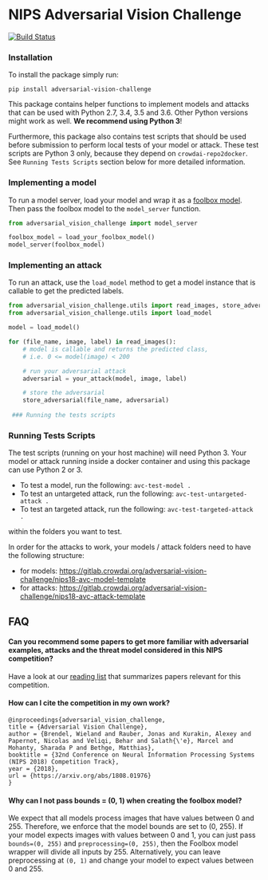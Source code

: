 # NIPS Adversarial Vision Challenge

[![Build Status](https://travis-ci.org/bethgelab/adversarial-vision-challenge.svg?branch=master)](https://travis-ci.org/bethgelab/adversarial-vision-challenge)

### Installation

To install the package simply run:

`pip install adversarial-vision-challenge`

This package contains helper functions to implement models and attacks that can be used with Python 2.7, 3.4, 3.5 and 3.6. Other Python versions might work as well. **We recommend using Python 3**!

Furthermore, this package also contains test scripts that should be used before submission to perform local tests of your model or attack. These test scripts are Python 3 only, because they depend on `crowdai-repo2docker`. See `Running Tests Scripts` section below for more detailed information.


### Implementing a model

To run a model server, load your model and wrap it as a [foolbox model](https://foolbox.readthedocs.io/en/latest/modules/models.html).
Then pass the foolbox model to the `model_server` function.

```python
from adversarial_vision_challenge import model_server

foolbox_model = load_your_foolbox_model()
model_server(foolbox_model)
```

### Implementing an attack

To run an attack, use the `load_model` method to get a model instance that is callable to get the predicted labels.

```python
from adversarial_vision_challenge.utils import read_images, store_adversarial
from adversarial_vision_challenge.utils import load_model

model = load_model()

for (file_name, image, label) in read_images():
    # model is callable and returns the predicted class,
    # i.e. 0 <= model(image) < 200

    # run your adversarial attack
    adversarial = your_attack(model, image, label)

    # store the adversarial
    store_adversarial(file_name, adversarial)
    
 ### Running the tests scripts
```

### Running Tests Scripts

The test scripts (running on your host machine) will need Python 3. Your model or attack running inside a docker container and using this package can use Python 2 or 3.

- To test a model, run the following: `avc-test-model .`
- To test an untargeted attack, run the following: `avc-test-untargeted-attack .`
- To test an targeted attack, run the following: `avc-test-targeted-attack .`

within the folders you want to test.

In order for the attacks to work, your models / attack folders need to have the following structure:
- for models: https://gitlab.crowdai.org/adversarial-vision-challenge/nips18-avc-model-template
- for attacks: https://gitlab.crowdai.org/adversarial-vision-challenge/nips18-avc-attack-template


## FAQ

#### Can you recommend some papers to get more familiar with adversarial examples, attacks and the threat model considered in this NIPS competition?
Have a look at our [reading list](https://medium.com/@wielandbr/reading-list-for-the-nips-2018-adversarial-vision-challenge-63cbac345b2f) that summarizes papers relevant for this competition.

#### How can I cite the competition in my own work?
```
@inproceedings{adversarial_vision_challenge,
title = {Adversarial Vision Challenge},
author = {Brendel, Wieland and Rauber, Jonas and Kurakin, Alexey and Papernot, Nicolas and Veliqi, Behar and Salath{\'e}, Marcel and Mohanty, Sharada P and Bethge, Matthias},
booktitle = {32nd Conference on Neural Information Processing Systems (NIPS 2018) Competition Track},
year = {2018},
url = {https://arxiv.org/abs/1808.01976}
}
```

#### Why can I not pass bounds = (0, 1) when creating the foolbox model?
We expect that all models process images that have values between 0 and 255. Therefore, we enforce that the model bounds are set to (0, 255). If your model expects images with values between 0 and 1, you can just pass `bounds=(0, 255)` and `preprocessing=(0, 255)`, then the Foolbox model wrapper will divide all inputs by 255. Alternatively, you can leave preprocessing at `(0, 1)` and change your model to expect values between 0 and 255.
